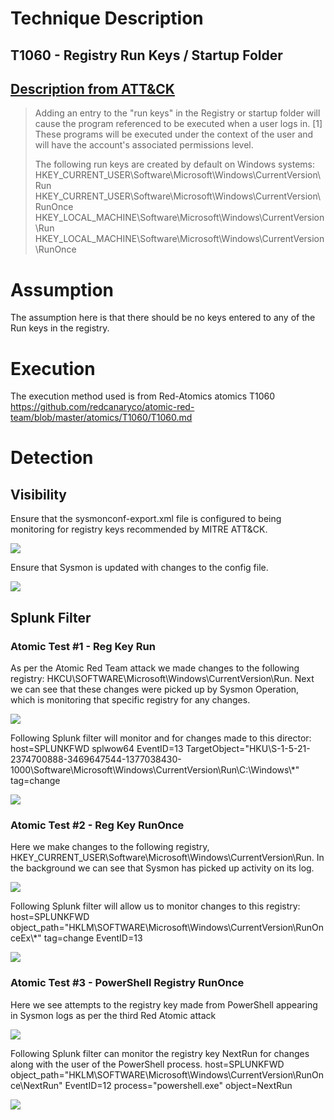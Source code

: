 # Technique Description

## T1060 - Registry Run Keys / Startup Folder 
## [Description from ATT&CK](https://attack.mitre.org/techniques/T1060/)
<blockquote>
Adding an entry to the "run keys" in the Registry or startup folder will cause the program referenced to be executed when a user logs in. [1] These programs will be executed under the context of the user and will have the account's associated permissions level.

The following run keys are created by default on Windows systems: \
HKEY_CURRENT_USER\Software\Microsoft\Windows\CurrentVersion\Run
\
HKEY_CURRENT_USER\Software\Microsoft\Windows\CurrentVersion\RunOnce 
\
HKEY_LOCAL_MACHINE\Software\Microsoft\Windows\CurrentVersion\Run 
\
HKEY_LOCAL_MACHINE\Software\Microsoft\Windows\CurrentVersion\RunOnce
</blockquote>

# Assumption
The assumption here is that there should be no keys entered to any of the Run keys in the registry. 

# Execution
The execution method used is from Red-Atomics atomics T1060 https://github.com/redcanaryco/atomic-red-team/blob/master/atomics/T1060/T1060.md

# Detection

## Visibility
Ensure that the sysmonconf-export.xml file is configured to being monitoring for registry keys recommended by MITRE ATT&CK.
<p>
  <img src="https://github.com/ayusuf15/DPI911SSA-Project-Group3/blob/master/Persistence/Registry%20Run%20Keys%20and%20Startup%20Folder/Screenshots/1.png">
</p>

Ensure that Sysmon is updated with changes to the config file.
<p>
  <img src="https://github.com/ayusuf15/DPI911SSA-Project-Group3/blob/master/Persistence/Registry%20Run%20Keys%20and%20Startup%20Folder/Screenshots/2.png">
</p>

## Splunk Filter

### Atomic Test #1 - Reg Key Run
As per the Atomic Red Team attack we made changes to the following registry: HKCU\SOFTWARE\Microsoft\Windows\CurrentVersion\Run. Next we can see that these changes were picked up by Sysmon Operation, which is monitoring that specific registry for any changes. 
<p>
  <img src="https://github.com/ayusuf15/DPI911SSA-Project-Group3/blob/master/Persistence/Registry%20Run%20Keys%20and%20Startup%20Folder/Screenshots/3.png">
</p>

Following Splunk filter will monitor and for changes made to this director: host=SPLUNKFWD splwow64 EventID=13 TargetObject="HKU\\S-1-5-21-2374700888-3469647544-1377038430-1000\\Software\\Microsoft\\Windows\\CurrentVersion\\Run\\C:\\Windows\\*" tag=change
<p>
  <img src="https://github.com/ayusuf15/DPI911SSA-Project-Group3/blob/master/Persistence/Registry%20Run%20Keys%20and%20Startup%20Folder/Screenshots/4.png">
</p>

### Atomic Test #2 - Reg Key RunOnce
Here we make changes to the following registry, HKEY_CURRENT_USER\Software\Microsoft\Windows\CurrentVersion\Run. In the background we can see that Sysmon has picked up activity on its log. 
<p>
  <img src="https://github.com/ayusuf15/DPI911SSA-Project-Group3/blob/master/Persistence/Registry%20Run%20Keys%20and%20Startup%20Folder/Screenshots/5.png">
</p>

Following Splunk filter will allow us to monitor changes to this registry: host=SPLUNKFWD object_path="HKLM\\SOFTWARE\\Microsoft\\Windows\\CurrentVersion\\RunOnceEx\\*" tag=change EventID=13
<p>
  <img src="https://github.com/ayusuf15/DPI911SSA-Project-Group3/blob/master/Persistence/Registry%20Run%20Keys%20and%20Startup%20Folder/Screenshots/6.png">
</p>

### Atomic Test #3 - PowerShell Registry RunOnce
Here we see attempts to the registry key made from PowerShell appearing in Sysmon logs as per the third Red Atomic attack
<p>
  <img src="https://github.com/ayusuf15/DPI911SSA-Project-Group3/blob/master/Persistence/Registry%20Run%20Keys%20and%20Startup%20Folder/Screenshots/7.png">
</p>

Following Splunk filter can monitor the registry key NextRun for changes along with the user of the PowerShell process. host=SPLUNKFWD object_path="HKLM\\SOFTWARE\\Microsoft\\Windows\\CurrentVersion\\RunOnce\\NextRun" EventID=12 process="powershell.exe" object=NextRun
<p>
  <img src="https://github.com/ayusuf15/DPI911SSA-Project-Group3/blob/master/Persistence/Registry%20Run%20Keys%20and%20Startup%20Folder/Screenshots/8.png">
</p>
